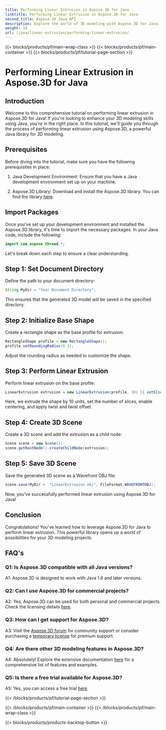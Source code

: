 ```yaml
---
title: Performing Linear Extrusion in Aspose.3D for Java
linktitle: Performing Linear Extrusion in Aspose.3D for Java
second_title: Aspose.3D Java API
description: Explore the world of 3D modeling with Aspose.3D for Java. Learn to perform linear extrusion effortlessly.
weight: 10
url: /java/linear-extrusion/performing-linear-extrusion/
---
```


{{< blocks/products/pf/main-wrap-class >}}
{{< blocks/products/pf/main-container >}}
{{< blocks/products/pf/tutorial-page-section >}}

# Performing Linear Extrusion in Aspose.3D for Java

## Introduction

Welcome to this comprehensive tutorial on performing linear extrusion in Aspose.3D for Java! If you're looking to enhance your 3D modeling skills using Java, you're in the right place. In this tutorial, we'll guide you through the process of performing linear extrusion using Aspose.3D, a powerful Java library for 3D modeling.

## Prerequisites

Before diving into the tutorial, make sure you have the following prerequisites in place:

1. Java Development Environment: Ensure that you have a Java development environment set up on your machine.

2. Aspose.3D Library: Download and install the Aspose.3D library. You can find the library [here](https://releases.aspose.com/3d/java/).

## Import Packages

Once you've set up your development environment and installed the Aspose.3D library, it's time to import the necessary packages. In your Java code, include the following:

```java
import com.aspose.threed.*;
```

Let's break down each step to ensure a clear understanding.

## Step 1: Set Document Directory

Define the path to your document directory:

```java
String MyDir = "Your Document Directory";
```

This ensures that the generated 3D model will be saved in the specified directory.

## Step 2: Initialize Base Shape

Create a rectangle shape as the base profile for extrusion:

```java
RectangleShape profile = new RectangleShape();
profile.setRoundingRadius(0.3);
```

Adjust the rounding radius as needed to customize the shape.

## Step 3: Perform Linear Extrusion

Perform linear extrusion on the base profile:

```java
LinearExtrusion extrusion = new LinearExtrusion(profile, 10) {{ setSlices(100); setCenter(true); setTwist(360); setTwistOffset(new Vector3(10, 0, 0));}};
```

Here, we extrude the shape by 10 units, set the number of slices, enable centering, and apply twist and twist offset.

## Step 4: Create 3D Scene

Create a 3D scene and add the extrusion as a child node:

```java
Scene scene = new Scene();
scene.getRootNode().createChildNode(extrusion);
```

## Step 5: Save 3D Scene

Save the generated 3D scene as a Wavefront OBJ file:

```java
scene.save(MyDir +  "LinearExtrusion.obj", FileFormat.WAVEFRONTOBJ);
```

Now, you've successfully performed linear extrusion using Aspose.3D for Java!

## Conclusion

Congratulations! You've learned how to leverage Aspose.3D for Java to perform linear extrusion. This powerful library opens up a world of possibilities for your 3D modeling projects.

## FAQ's

### Q1: Is Aspose.3D compatible with all Java versions?

A1: Aspose.3D is designed to work with Java 1.6 and later versions.

### Q2: Can I use Aspose.3D for commercial projects?

A2: Yes, Aspose.3D can be used for both personal and commercial projects. Check the licensing details [here](https://purchase.aspose.com/buy).

### Q3: How can I get support for Aspose.3D?

A3: Visit the [Aspose.3D forum](https://forum.aspose.com/c/3d/18) for community support or consider purchasing a [temporary license](https://purchase.aspose.com/temporary-license/) for premium support.

### Q4: Are there other 3D modeling features in Aspose.3D?

A4: Absolutely! Explore the extensive documentation [here](https://reference.aspose.com/3d/java/) for a comprehensive list of features and examples.

### Q5: Is there a free trial available for Aspose.3D?

A5: Yes, you can access a free trial [here](https://releases.aspose.com/).

{{< /blocks/products/pf/tutorial-page-section >}}

{{< /blocks/products/pf/main-container >}}
{{< /blocks/products/pf/main-wrap-class >}}

{{< blocks/products/products-backtop-button >}}
